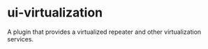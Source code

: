 # ui-virtualization
A plugin that provides a virtualized repeater and other virtualization services.
